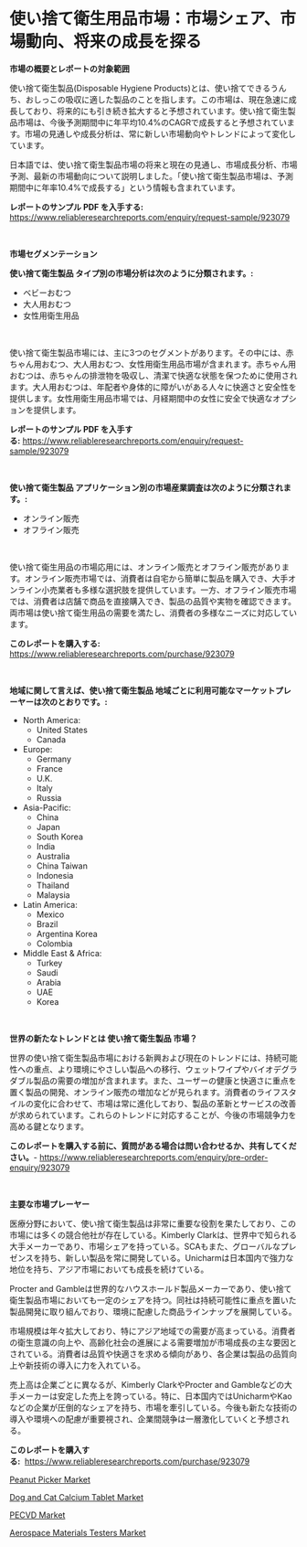 <p><h1>使い捨て衛生用品市場：市場シェア、市場動向、将来の成長を探る</h1></p><p><strong>市場の概要とレポートの対象範囲</strong></p>
<p><p>使い捨て衛生製品(Disposable Hygiene Products)とは、使い捨てできるうんち、おしっこの吸収に適した製品のことを指します。この市場は、現在急速に成長しており、将来的にも引き続き拡大すると予想されています。使い捨て衛生製品市場は、今後予測期間中に年平均10.4%のCAGRで成長すると予想されています。市場の見通しや成長分析は、常に新しい市場動向やトレンドによって変化しています。</p><p>日本語では、使い捨て衛生製品市場の将来と現在の見通し、市場成長分析、市場予測、最新の市場動向について説明しました。「使い捨て衛生製品市場は、予測期間中に年率10.4%で成長する」という情報も含まれています。</p></p>
<p><strong>レポートのサンプル PDF を入手する:</strong> <a href="https://www.reliableresearchreports.com/enquiry/request-sample/923079">https://www.reliableresearchreports.com/enquiry/request-sample/923079</a></p>
<p>&nbsp;</p>
<p><strong>市場セグメンテーション</strong></p>
<p><strong>使い捨て衛生製品 タイプ別の市場分析は次のように分類されます。:</strong></p>
<p><ul><li>ベビーおむつ</li><li>大人用おむつ</li><li>女性用衛生用品</li></ul></p>
<p>&nbsp;</p>
<p><p>使い捨て衛生製品市場には、主に3つのセグメントがあります。その中には、赤ちゃん用おむつ、大人用おむつ、女性用衛生用品市場が含まれます。赤ちゃん用おむつは、赤ちゃんの排泄物を吸収し、清潔で快適な状態を保つために使用されます。大人用おむつは、年配者や身体的に障がいがある人々に快適さと安全性を提供します。女性用衛生用品市場では、月経期間中の女性に安全で快適なオプションを提供します。</p></p>
<p><strong>レポートのサンプル PDF を入手する:</strong>&nbsp;<a href="https://www.reliableresearchreports.com/enquiry/request-sample/923079">https://www.reliableresearchreports.com/enquiry/request-sample/923079</a></p>
<p>&nbsp;</p>
<p><strong> 使い捨て衛生製品 アプリケーション別の市場産業調査は次のように分類されます。:</strong></p>
<p><ul><li>オンライン販売</li><li>オフライン販売</li></ul></p>
<p>&nbsp;</p>
<p><p>使い捨て衛生用品の市場応用には、オンライン販売とオフライン販売があります。オンライン販売市場では、消費者は自宅から簡単に製品を購入でき、大手オンライン小売業者も多様な選択肢を提供しています。一方、オフライン販売市場では、消費者は店舗で商品を直接購入でき、製品の品質や実物を確認できます。両市場は使い捨て衛生用品の需要を満たし、消費者の多様なニーズに対応しています。</p></p>
<p><strong>このレポートを購入する:</strong>&nbsp; <a href="https://www.reliableresearchreports.com/purchase/923079">https://www.reliableresearchreports.com/purchase/923079</a></p>
<p>&nbsp;</p>
<p><strong>地域に関して言えば、使い捨て衛生製品 地域ごとに利用可能なマーケットプレーヤーは次のとおりです。:</strong></p>
<p><ul>
    <li>
        North America:
        <ul>
            <li>United States</li>
            <li>Canada</li>
        </ul>
    </li>
    <li>
        Europe:
        <ul>
            <li>Germany</li>
            <li>France</li>
            <li>U.K.</li>
            <li>Italy</li>
            <li>Russia</li>
        </ul>
    </li>
    <li>
        Asia-Pacific:
        <ul>
            <li>China</li>
            <li>Japan</li>
            <li>South Korea</li>
            <li>India</li>
            <li>Australia</li>
            <li>China Taiwan</li>
            <li>Indonesia</li>
            <li>Thailand</li>
            <li>Malaysia</li>
        </ul>
    </li>
    <li>
        Latin America:
        <ul>
            <li>Mexico</li>
            <li>Brazil</li>
            <li>Argentina Korea</li>
            <li>Colombia</li>
        </ul>
    </li>
    <li>
        Middle East & Africa:
        <ul>
            <li>Turkey</li>
            <li>Saudi</li>
            <li>Arabia</li>
            <li>UAE</li>
            <li>Korea</li>
        </ul>
    </li>
    </ul></p>
<p>&nbsp;</p>
<p><strong>世界の新たなトレンドとは 使い捨て衛生製品 市場？</strong></p>
<p><p>世界の使い捨て衛生製品市場における新興および現在のトレンドには、持続可能性への重点、より環境にやさしい製品への移行、ウェットワイプやバイオデグラダブル製品の需要の増加が含まれます。また、ユーザーの健康と快適さに重点を置く製品の開発、オンライン販売の増加などが見られます。消費者のライフスタイルの変化に合わせて、市場は常に進化しており、製品の革新とサービスの改善が求められています。これらのトレンドに対応することが、今後の市場競争力を高める鍵となります。</p></p>
<p><strong>このレポートを購入する前に、質問がある場合は問い合わせるか、共有してください。</strong>- <a href="https://www.reliableresearchreports.com/enquiry/pre-order-enquiry/923079">https://www.reliableresearchreports.com/enquiry/pre-order-enquiry/923079</a></p>
<p>&nbsp;</p>
<p><strong>主要な市場プレーヤー</strong></p>
<p><p>医療分野において、使い捨て衛生製品は非常に重要な役割を果たしており、この市場には多くの競合他社が存在している。Kimberly Clarkは、世界中で知られる大手メーカーであり、市場シェアを持っている。SCAもまた、グローバルなプレゼンスを持ち、新しい製品を常に開発している。Unicharmは日本国内で強力な地位を持ち、アジア市場においても成長を続けている。</p><p>Procter and Gambleは世界的なハウスホールド製品メーカーであり、使い捨て衛生製品市場においても一定のシェアを持つ。同社は持続可能性に重点を置いた製品開発に取り組んでおり、環境に配慮した商品ラインナップを展開している。</p><p>市場規模は年々拡大しており、特にアジア地域での需要が高まっている。消費者の衛生意識の向上や、高齢化社会の進展による需要増加が市場成長の主な要因とされている。消費者は品質や快適さを求める傾向があり、各企業は製品の品質向上や新技術の導入に力を入れている。</p><p>売上高は企業ごとに異なるが、Kimberly ClarkやProcter and Gambleなどの大手メーカーは安定した売上を誇っている。特に、日本国内ではUnicharmやKaoなどの企業が圧倒的なシェアを持ち、市場を牽引している。今後も新たな技術の導入や環境への配慮が重要視され、企業間競争は一層激化していくと予想される。</p></p>
<p><strong>このレポートを購入する:</strong>&nbsp;&nbsp;<a href="https://www.reliableresearchreports.com/purchase/923079">https://www.reliableresearchreports.com/purchase/923079</a></p>
<p><p><a href="https://issuu.com/reportprime-2/docs/peanut-picker-market-size-2030.pptx">Peanut Picker Market</a></p><p><a href="https://issuu.com/reportprime-2/docs/dog-and-cat-calcium-tablet-market-size-2030.pptx">Dog and Cat Calcium Tablet Market</a></p><p><a href="https://github.com/jerrycopelandthomaswsqd8q/Market-Research-Report-List-1/blob/main/pecvd-market.md">PECVD Market</a></p><p><a href="https://github.com/brenzgnarento/Market-Research-Report-List-1/blob/main/aerospace-materials-testers-market.md">Aerospace Materials Testers Market</a></p></p>